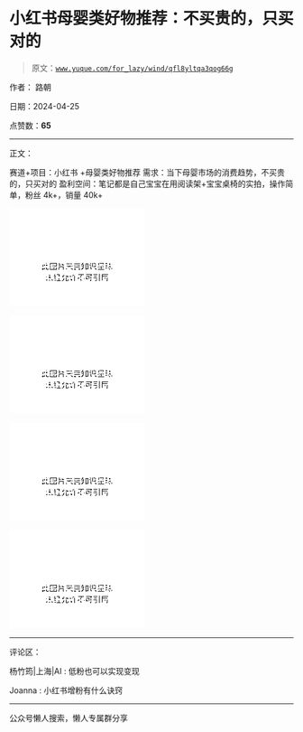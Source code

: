 # 小红书母婴类好物推荐：不买贵的，只买对的

> 原文：[`www.yuque.com/for_lazy/wind/qfl8yltqa3qog66g`](https://www.yuque.com/for_lazy/wind/qfl8yltqa3qog66g)

作者： 路朝

日期：2024-04-25

点赞数：**65**

* * *

正文：

赛道+项目：小红书 +母婴类好物推荐 需求：当下母婴市场的消费趋势，不买贵的，只买对的
盈利空间：笔记都是自己宝宝在用阅读架+宝宝桌椅的实拍，操作简单，粉丝 4k+，销量 40k+

![](img/b5190f40587e55dc51fa23df745cc664.png)

![](img/feff513805ac620377f9226a4c100ad4.png)

![](img/823c299f5dc32d7ab7f57930a3582934.png)

![](img/999020d8ce4eda14334d9f7fcd4c1676.png)

* * *

评论区：

杨竹筠|上海|AI : 低粉也可以实现变现

Joanna : 小红书增粉有什么诀窍

* * *

公众号懒人搜索，懒人专属群分享